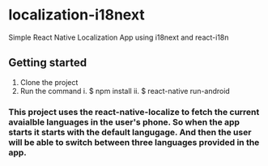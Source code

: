 # localization-i18next

Simple React Native Localization App using i18next and react-i18n 

## Getting started

1. Clone the project
2. Run the command 
  i. $ npm install
  ii. $ react-native run-android

### This project uses the react-native-localize to fetch the current avaialble languages in the user's phone. So when the app starts it starts with the default langugage. And then the user will be able to switch between three languages provided in the app.
